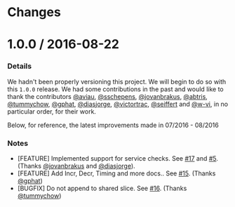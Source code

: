 Changes
=======

# 1.0.0 / 2016-08-22

### Details
We hadn't been properly versioning this project. We will begin to do so with this
`1.0.0` release. We had some contributions in the past and would like to thank the
contributors [@aviau][], [@sschepens][], [@jovanbrakus][],  [@abtris][], [@tummychow][], [@gphat][], [@diasjorge][],
[@victortrac][], [@seiffert][] and [@w-vi][], in no particular order, for their work.

Below, for reference, the latest improvements made in 07/2016 - 08/2016

### Notes

* [FEATURE] Implemented support for service checks. See [#17][] and [#5][]. (Thanks [@jovanbrakus][] and [@diasjorge][]).
* [FEATURE] Add Incr, Decr, Timing and more docs.. See [#15][]. (Thanks [@gphat][])
* [BUGFIX] Do not append to shared slice. See [#16][]. (Thanks [@tummychow][])

<!--- The following link definition list is generated by PimpMyChangelog --->
[#5]: https://github.com/DataDog/datadog-go/issues/5
[#16]: https://github.com/DataDog/datadog-go/issues/16
[#17]: https://github.com/DataDog/datadog-go/issues/17
[#15]: https://github.com/DataDog/datadog-go/issues/15
[@abtris]: https://github.com/abtris
[@aviau]: https://github.com/aviau
[@diasjorge]: https://github.com/diasjorge
[@gphat]: https://github.com/gphat
[@jovanbrakus]: https://github.com/jovanbrakus
[@seiffert]: https://github.com/seiffert
[@sschepens]: https://github.com/sschepens
[@tummychow]: https://github.com/tummychow
[@victortrac]: https://github.com/victortrac
[@w-vi]: https://github.com/w-vi

